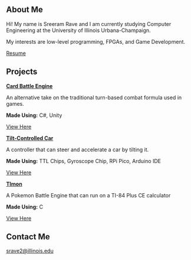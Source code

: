 <link rel="stylesheet" href="dark.css">

## About Me
Hi! My name is Sreeram Rave and I am currently studying Computer Engineering at the University of Illinois Urbana-Champaign.

My interests are low-level programming, FPGAs, and Game Development.

[Resume](https://drive.google.com/file/d/1CvSHIow5fNI0qdiq6odZAqgQDitOAY2E/view?usp=drivesdk)

## Projects

**<ins>Card Battle Engine</ins>**

An alternative take on the traditional turn-based combat formula used in games.

**Made Using:** C#, Unity

[View Here](https://antiveninstudios.itch.io/card-be)


**<ins>Tilt-Controlled Car</ins>**

A controller that can steer and accelerate a car by tilting it.

**Made Using:** TTL Chips, Gyroscope Chip, RPi Pico, Arduino IDE

[View Here](https://drive.google.com/file/d/107fnsYd8tKXBt2Vku7593nw2kLQ-Qgvp/view?usp=drivesdk)


**<ins>TImon</ins>**

A Pokemon Battle Engine that can run on a TI-84 Plus CE calculator

**Made Using:** C

[View Here](https://github.com/SpiderDerp/TImon)


## Contact Me
<srave2@illinois.edu>

